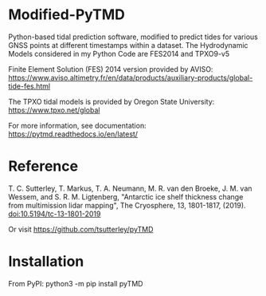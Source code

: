 # Modified-PyTMD
Python-based tidal prediction software, modified to predict tides for various GNSS points at different timestamps within a dataset.
The Hydrodynamic Models considered in my Python Code are FES2014 and TPXO9-v5

Finite Element Solution (FES) 2014 version provided by AVISO: https://www.aviso.altimetry.fr/en/data/products/auxiliary-products/global-tide-fes.html

The TPXO tidal models is provided  by Oregon State University: https://www.tpxo.net/global 

For more information, see documentation: https://pytmd.readthedocs.io/en/latest/

# Reference
T. C. Sutterley, T. Markus, T. A. Neumann, M. R. van den Broeke, J. M. van Wessem, and S. R. M. Ligtenberg, "Antarctic ice shelf thickness change from multimission lidar mapping", The Cryosphere, 13, 1801-1817, (2019). [doi:10.5194/tc-13-1801-2019](https://doi.org/10.5194/tc-13-1801-2019)

Or visit https://github.com/tsutterley/pyTMD

# Installation
From PyPI:
python3 -m pip install pyTMD

